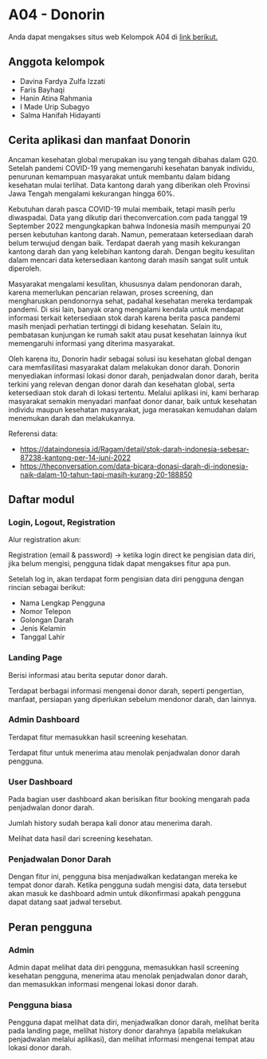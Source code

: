
# A04 - Donorin

Anda dapat mengakses situs web Kelompok A04 di [link berikut.](https://a04-donorin.herokuapp.com/)

## Anggota kelompok
* Davina Fardya Zulfa Izzati
* Faris Bayhaqi
* Hanin Atina Rahmania
* I Made Urip Subagyo
* Salma Hanifah Hidayanti

## Cerita aplikasi dan manfaat Donorin
Ancaman kesehatan global merupakan isu yang tengah dibahas dalam G20. Setelah pandemi COVID-19 yang memengaruhi kesehatan banyak individu, penurunan kemampuan masyarakat untuk membantu dalam bidang kesehatan mulai terlihat. Data kantong darah yang diberikan oleh Provinsi Jawa Tengah mengalami kekurangan hingga 60%.

Kebutuhan darah pasca COVID-19 mulai membaik, tetapi masih perlu diwaspadai. Data yang dikutip dari theconvercation.com pada tanggal 19 September 2022 mengungkapkan bahwa Indonesia masih mempunyai 20 persen kebutuhan kantong darah. Namun, pemerataan ketersediaan darah belum terwujud dengan baik. Terdapat daerah yang masih kekurangan kantong darah dan yang kelebihan kantong darah. Dengan begitu kesulitan dalam mencari data ketersediaan kantong darah masih sangat sulit untuk diperoleh.

Masyarakat mengalami kesulitan, khususnya dalam pendonoran darah, karena memerlukan pencarian relawan, proses screening, dan mengharuskan pendonornya sehat, padahal kesehatan mereka terdampak pandemi. Di sisi lain, banyak orang mengalami kendala untuk mendapat informasi terkait ketersediaan stok darah karena berita pasca pandemi masih menjadi perhatian tertinggi di bidang kesehatan. Selain itu, pembatasan kunjungan ke rumah sakit atau pusat kesehatan lainnya ikut memengaruhi informasi yang diterima masyarakat.

Oleh karena itu, Donorin hadir sebagai solusi isu kesehatan global dengan cara memfasilitasi masyarakat dalam melakukan donor darah. Donorin menyediakan informasi lokasi donor darah, penjadwalan donor darah, berita terkini yang relevan dengan donor darah dan kesehatan global, serta ketersediaan stok darah di lokasi tertentu. Melalui aplikasi ini, kami berharap masyarakat semakin menyadari manfaat donor danar, baik untuk kesehatan individu maupun kesehatan masyarakat, juga merasakan kemudahan dalam menemukan darah dan melakukannya.

Referensi data:
* https://dataindonesia.id/Ragam/detail/stok-darah-indonesia-sebesar-87238-kantong-per-14-juni-2022
* https://theconversation.com/data-bicara-donasi-darah-di-indonesia-naik-dalam-10-tahun-tapi-masih-kurang-20-188850

## Daftar modul
### Login, Logout, Registration
Alur registration akun:

Registration (email & password) → ketika login direct ke pengisian data diri, jika belum mengisi, pengguna tidak dapat mengakses fitur apa pun.

Setelah log in, akan terdapat form pengisian data diri pengguna dengan rincian sebagai berikut:

* Nama Lengkap Pengguna
* Nomor Telepon
* Golongan Darah
* Jenis Kelamin
* Tanggal Lahir

### Landing Page
Berisi informasi atau berita seputar donor darah.

Terdapat berbagai informasi mengenai donor darah, seperti pengertian, manfaat, persiapan yang diperlukan sebelum mendonor darah, dan lainnya.

### Admin Dashboard
Terdapat fitur memasukkan hasil screening kesehatan.

Terdapat fitur untuk menerima atau menolak penjadwalan donor darah pengguna.

### User Dashboard
Pada bagian user dashboard akan berisikan fitur booking mengarah pada penjadwalan donor darah.

Jumlah history sudah berapa kali donor atau menerima darah.

Melihat data hasil dari screening kesehatan.

### Penjadwalan Donor Darah
Dengan fitur ini, pengguna bisa menjadwalkan kedatangan mereka ke tempat donor darah. Ketika pengguna sudah mengisi data, data tersebut akan masuk ke dashboard admin untuk dikonfirmasi apakah pengguna dapat datang saat jadwal tersebut.

## Peran pengguna
### Admin
Admin dapat melihat data diri pengguna, memasukkan hasil screening kesehatan pengguna, menerima atau menolak penjadwalan donor darah, dan memasukkan informasi mengenai lokasi donor darah.

### Pengguna biasa
Pengguna dapat melihat data diri, menjadwalkan donor darah, melihat berita pada landing page, melihat history donor darahnya (apabila melakukan penjadwalan melalui aplikasi), dan melihat informasi mengenai tempat atau lokasi donor darah.